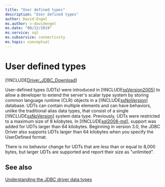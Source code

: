 ```yaml
---
title: "User defined types"
description: "User defined types"
author: David-Engel
ms.author: v-davidengel
ms.date: "08/12/2019"
ms.service: sql
ms.subservice: connectivity
ms.topic: conceptual
---
```


# User defined types

[!INCLUDE[Driver_JDBC_Download](../../includes/driver_jdbc_download.md)]

User-defined types (UDTs) were introduced in [!INCLUDE[ssVersion2005](../../includes/ssversion2005-md.md)] to allow a developer to extend the server's scalar type system by storing common language runtime (CLR) objects in a [!INCLUDE[ssNoVersion](../../includes/ssnoversion-md.md)] database. UDTs can contain multiple elements and can have behaviors, unlike the traditional alias data types, that consist of a single [!INCLUDE[ssNoVersion](../../includes/ssnoversion-md.md)] system data type. Previously, UDTs were restricted to a maximum size of 8 kilobytes. In [!INCLUDE[sql2008-md](../../includes/sql2008-md.md)], support was added for UDTs larger than 64 kilobytes. Beginning in version 3.0, the JDBC Driver also supports UDTs larger than 64 kilobytes when you specify the UserDefined format.

There is no behavior change for UDTs that are less than or equal to 8,000 bytes, but larger UDTs are supported and report their size as "unlimited".

## See also

[Understanding the JDBC driver data types](../../connect/jdbc/understanding-the-jdbc-driver-data-types.md)
